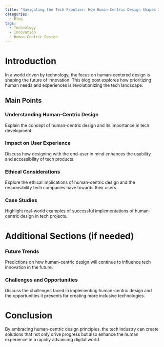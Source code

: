 ```yaml
---
title: "Navigating the Tech Frontier: How Human-Centric Design Shapes Innovation"
categories:
  - Blog
tags:
  - Technology
  - Innovation
  - Human-Centric Design
---
```


# Introduction
In a world driven by technology, the focus on human-centered design is shaping the future of innovation. This blog post explores how prioritizing human needs and experiences is revolutionizing the tech landscape.

## Main Points
### Understanding Human-Centric Design
Explain the concept of human-centric design and its importance in tech development.

### Impact on User Experience
Discuss how designing with the end-user in mind enhances the usability and accessibility of tech products.

### Ethical Considerations
Explore the ethical implications of human-centric design and the responsibility tech companies have towards their users.

### Case Studies
Highlight real-world examples of successful implementations of human-centric design in tech projects.

# Additional Sections (if needed)
### Future Trends
Predictions on how human-centric design will continue to influence tech innovation in the future.

### Challenges and Opportunities
Discuss the challenges faced in implementing human-centric design and the opportunities it presents for creating more inclusive technologies.

# Conclusion
By embracing human-centric design principles, the tech industry can create solutions that not only drive progress but also enhance the human experience in a rapidly advancing digital world.